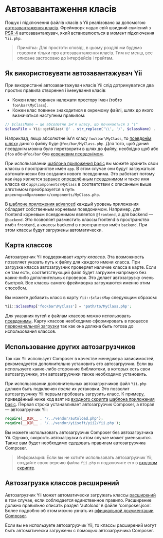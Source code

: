 Автозавантаження класів
=================
Пошук і підключення файлів класів в Yii реалізовано за допомогою
[автозавантаження класів](http://www.php.net/manual/ru/language.oop5.autoload.php). Фреймворк надає свій швидкий сумісний з [PSR-4](https://github.com/php-fig/fig-standards/blob/master/proposed/psr-4-autoloader/psr-4-autoloader.md)
автозавантажувач, який встановлюється в момент підключення `Yii.php`.

> Примітка: Для простоти оповіді, в цьому розділі ми будемо говорити тільки про автозавантаження класів. Тим не менш, все описане застосовно до інтерфейсів і трейтам.

Як використовувати автозавантажувач Yii <a name="using-yii-autoloader"></a>
--------------------------------------------------------------

При використанні автозавантажувач класів Yii слід дотримуватися два простих правила створення і іменування класів:

* Кожен клас повинен належати простору імен (тобто `foo\bar\MyClass`).
* Кожен клас повинен знаходитися в окремому файлі, шлях до якого визначаться наступним правилом:

```php
// $className — це абсолютне ім'я класу, що починається з "\"
$classFile = Yii::getAlias('@' . str_replace('\\', '/', $className) . '.php');
```

Наприклад, якщо абсолютне ім'я класу `foo\bar\MyClass`, то [псевдонім шляху](concept-aliases.md) даного файлу буде
`@foo/bar/MyClass.php`. Для того, щоб даний псевдонім можна було перетворити в шлях до файлу, необхідно щоб або `@foo` або `@foo/bar` був [кореневим псевдонімом](concept-aliases.md#defining-aliases).

При использовании [шаблона приложения basic](start-basic.md) вы можете хранить свои классы в пространстве имён `app`.
В этом случае они будут загружаться автоматически без создания нового псевдонима. Это работает потому как `@app`
является [заранее определённым псевдонимом](concept-aliases.md#predefined-aliases) и такое имя класса как
`app\components\MyClass` в соответствии с описанным выше алготимом преобразуется в путь
`директорияПриложения/components/MyClass.php`.

В [шаблоне приложения advanced](tutorial-advanced-app.md) каждый уровень приложения обладает собственным корневым
псевдонимом. Например, для frontend корневым псевдонимом является `@frontend`, а для backend — `@backend`. Это позволяет
разместить классы frontend в пространство имён `frontend`, а классы backend в пространство имён `backend`. При этом
классы будут загружены автоматически.


Карта классов <a name="class-map"></a>
---------------------------------

Автозагрузчик Yii поддерживает *карту классов*. Эта возможность позволяет указать путь к файлу для каждого имени класса.
При загрузке класса автозагрузчик проверяет наличие класса в карте. Если он там есть, соответствующий файл будет загружен
напрямую без каких-либо дополнительных проверок. Это делает автозагрузку очень быстрой. Все классы самого фреймворка
загружаются именно этим способом.

Вы можете добавить класс в карту `Yii::$classMap` следующим образом:

```php
Yii::$classMap['foo\bar\MyClass'] = 'path/to/MyClass.php';
```

Для указания путей к файлам классов можно использовать [псевдонимы](concept-aliases.md). Карту классов необходимо
сформировать в процессе [первоначальной загрузки](runtime-bootstrapping.md) так как она должна быть готова до
использования классов.


Использование других автозагрузчиков <a name="using-other-autoloaders"></a>
------------------------------------------------------------------

Так как Yii использует Composer в качестве менеджера зависимостей, рекомендуется дополнительно установить его автозагрузчик.
Если вы используете какие-либо сторонние библиотеки, в которых есть свои автозагрузчики, эти автозагрузчики также необходимо
установить.

При использовании дополнительных автозагрузчиков файл `Yii.php` должен быть подключен *после* их установки. Это позволит
автозагрузчику Yii первым пробовать загрузить класс. К примеру, приведённый ниже код взят из
[входного скрипта](structure-entry-scripts.md) [шаблона приложения basic](start-basic.md). Первая строка устанавливает
автозагрузчик Composer, а вторая — автозагрузчик Yii:

```php
require(__DIR__ . '/../vendor/autoload.php');
require(__DIR__ . '/../vendor/yiisoft/yii2/Yii.php');
```

Вы можете использовать автозагрузчик Composer без автозагрузчика Yii. Однако, скорость автозагрузки в этом случае
может уменьшится. Также вам будет необходимо сдедовать правилам автозагрузчика Composer.

> Информация: Если вы не хотите использовать автозагрузчик Yii, создайте свою версию файла `Yii.php`
  и подключите его в [входном скрипте](structure-entry-scripts.md).


Автозагрузка классов расширений <a name="autoloading-extension-classes"></a>
-------------------------------------------------------------------

Автозагрузчик Yii может автоматически загружать классы [расширений](structure-extensions.md) в том случае, если соблюдается
единственное правило. Расширение должно правильно описать раздел 'autoload' в файле 'composer.json'. Более подробно об
этом можно узнать из [официальной документации Composer](https://getcomposer.org/doc/04-schema.md#autoload).

Если вы не используете автозагрузчик Yii, то классы расширений могут быть автоматически загружены с помощью
автозагрузчика Composer.
